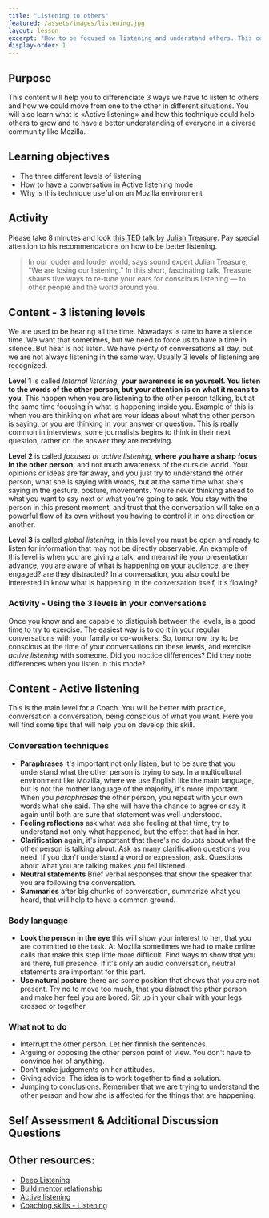 ```yaml
---
title: "Listening to others"
featured: /assets/images/listening.jpg
layout: lesson
excerpt: "How to be focused on listening and understand others. This content will help you to differenciate 3 ways we have to listen to others and how we could move from one to the other in different situations."
display-order: 1
---
```

## Purpose

This content will help you to differenciate 3 ways we have to listen to others and how we could move from one to the other in different situations. You will also learn what is «Active listening» and how this technique could help others to grow and to have a better understanding of everyone in a diverse community like Mozilla.

## Learning objectives

* The three different levels of listening
* How to have a conversation in Active listening mode
* Why is this technique useful on an Mozilla environment

## Activity

Please take 8 minutes and look [this TED talk by Julian Treasure](https://www.ted.com/talks/julian_treasure_5_ways_to_listen_better). Pay special attention to his recommendations on how to be better listening.

> In our louder and louder world, says sound expert Julian Treasure, "We are losing our listening." In this short, fascinating talk, Treasure shares five ways to re-tune your ears for conscious listening — to other people and the world around you.

## Content - 3 listening levels

We are used to be hearing all the time. Nowadays is rare to have a silence time. We want that sometimes, but we need to force us to have a time in silence. But hear is not listen. We have plenty of conversations all day, but we are not always listening in the same way. Usually 3 levels of listening are recognized.

**Level 1** is called *Internal listening*, **your awareness is on yourself. You listen to the words of the other person, but your attention is on what it means to you**. This happen when you are listening to the other person talking, but at the same time focusing in what is happening inside you. Example of this is when you are thinking on what are your ideas about what the other person is saying, or you are thinking in your answer or question. This is really common in interviews, some journalists begins to think in their next question, rather on the answer they are receiving.

**Level 2** is called *focused or active listening*, **where you have a sharp focus in the other person**, and not much awareness of the ourside world. Your opinions or ideas are far away, and you just try to understand the other person, what she is saying with words, but at the same time what she's saying in the gesture, posture, movements. You’re never thinking ahead to what you want to say next or what you’re going to ask. You stay with the person in this present moment, and trust that the conversation will take on a powerful flow of its own without you having to control it in one direction or another.

**Level 3** is called *global listening*, in this level you must be open and ready to listen for information that may not be directly observable. An example of this level is when you are giving a talk, and meanwhile your presentation advance, you are aware of what is happening on your audience, are they engaged? are they distracted? In a conversation, you also could be interested in know what is happening in the conversation itself, it's flowing?

### Activity - Using the 3 levels in your conversations

Once you know and are capable to distiguish between the levels, is a good time to try to exercise. The easiest way is to do it in your regular conversations with your family or co-workers. So, tomorrow, try to be conscious at the time of your conversations on these levels, and exercise *active listening* with someone. Did you noctice differences? Did they note differences when you listen in this mode?

## Content - Active listening

This is the main level for a Coach. You will be better with practice, conversation a conversation, being conscious of what you want. Here you will find some tips that will help you on develop this skill.

### Conversation techniques

* **Paraphrases** it's important not only listen, but to be sure that you understand what the other person is trying to say. In a multicultural environment like Mozilla, where we use English like the main language, but is not the mother language of the majority, it's more important. When you *paraphrases* the other person, you repeat with your own words what she said. The she will have the chance to agree or say it again until both are sure that statement was well understood.
* **Feeling reflections** ask what was she feeling at that time, try to understand not only what happened, but the effect that had in her.
* **Clarification** again, it's important that there's no doubts about what the other person is talking about. Ask as many clarification questions you need. If you don't understand a word or expression, ask. Questions about what you are talking makes you fell listened.
* **Neutral statements** Brief verbal responses that show the speaker that you are following the conversation.
* **Summaries** after big chunks of conversation, summarize what you heard, that will help to have a common ground.

### Body language

* **Look the person in the eye** this will show your interest to her, that you are committed to the task. At Mozilla sometimes we had to make online calls that make this step little more difficult. Find ways to show that you are there, full presence. If it's only an audio conversation, neutral statements are important for this part.
* **Use natural posture** there are some position that shows that you are not present. Try no to move too much, that you distract the pther person and make her feel you are bored. Sit up in your chair with your legs crossed or together.

### What not to do
* Interrupt the other person. Let her finnish the sentences.
* Arguing or opposing the other person point of view. You don't have to convince her of anything.
* Don't make judgements on her attitudes.
* Giving advice. The idea is to work together to find a solution.
* Jumping to conclusions. Remember that we are trying to understand the other person and how she is affected for the things that are happening.

## Self Assessment & Additional Discussion Questions


## Other resources:
* [Deep Listening](https://leadership.mozilla.community/method/deep-listening/)
* [Build mentor relationship](http://ctb.ku.edu/en/table-of-contents/implement/youth-mentoring/build-mentor-relationships/main)
* [Active listening](https://www.mindtools.com/CommSkll/ActiveListening.htm)
* [Coaching skills - Listening](http://www.coactive.com/learning-hub/fundamentals/res/FUN-Topics/FUN-Co-Active-Coaching-Skills-Listening.pdf)
